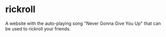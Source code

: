 # rickroll
A website with the auto-playing song "Never Gonna Give You Up" that can be used to rickroll your friends.
